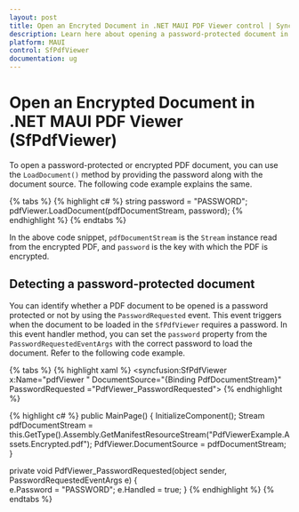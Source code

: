 ```yaml
---
layout: post
title: Open an Encryted Document in .NET MAUI PDF Viewer control | Syncfusion
description: Learn here about opening a password-protected document in Syncfusion .NET MAUI PDF Viewer (SfPdfViewer) control and more.
platform: MAUI
control: SfPdfViewer
documentation: ug
---
```


# Open an Encrypted Document in .NET MAUI PDF Viewer (SfPdfViewer)

To open a password-protected or encrypted PDF document, you can use the `LoadDocument()` method by providing the password along with the document source. The following code example explains the same.

{% tabs %}
{% highlight c# %}
string password = "PASSWORD";
pdfViewer.LoadDocument(pdfDocumentStream, password);
{% endhighlight %}
{% endtabs %}

In the above code snippet, `pdfDocumentStream` is the `Stream` instance read from the encrypted PDF, and `password` is the key with which the PDF is encrypted.

## Detecting a password-protected document

You can identify whether a PDF document to be opened is a password protected or not by using the `PasswordRequested` event. This event triggers when the document to be loaded in the `SfPdfViewer` requires a password. In this event handler method, you can set the `password` property from the `PasswordRequestedEventArgs` with the correct password to load the document. Refer to the following code example.

{% tabs %}
{% highlight xaml %}
<syncfusion:SfPdfViewer x:Name="pdfViewer " DocumentSource="{Binding PdfDocumentStream}" PasswordRequested ="PdfViewer_PasswordRequested">
{% endhighlight %}

{% highlight c# %}
public MainPage()
{
    InitializeComponent();
    Stream pdfDocumentStream = this.GetType().Assembly.GetManifestResourceStream("PdfViewerExample.Assets.Encrypted.pdf");
    PdfViewer.DocumentSource = pdfDocumentStream;
}

private void PdfViewer_PasswordRequested(object sender, PasswordRequestedEventArgs e)
{        
    e.Password = "PASSWORD";
    e.Handled = true;
}
{% endhighlight %}
{% endtabs %}

